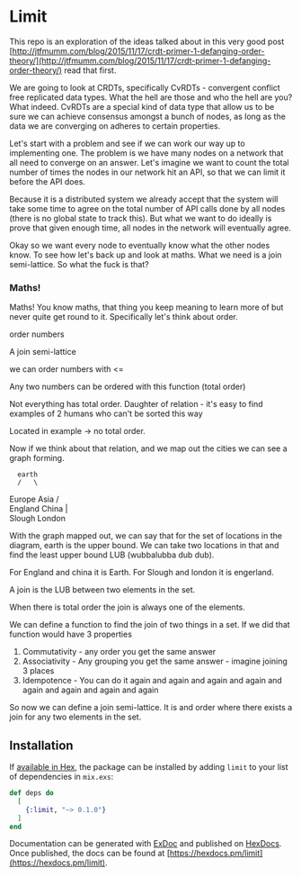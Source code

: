 # Limit

This repo is an exploration of the ideas talked about in this very good post [http://jtfmumm.com/blog/2015/11/17/crdt-primer-1-defanging-order-theory/](http://jtfmumm.com/blog/2015/11/17/crdt-primer-1-defanging-order-theory/) read that first.

We are going to look at CRDTs, specifically CvRDTs - convergent conflict free replicated data types. What the hell are those and who the hell are you? What indeed. CvRDTs are a special kind of data type that allow us to be sure we can achieve consensus amongst a bunch of nodes, as long as the data we are converging on adheres to certain properties.

Let's start with a problem and see if we can work our way up to implementing one. The problem is we have many nodes on a network that all need to converge on an answer. Let's imagine we want to count the total number of times the nodes in our network hit an API, so that we can limit it before the API does.

Because it is a distributed system we already accept that the system will take some time to agree on the total number of API calls done by all nodes (there is no global state to track this). But what we want to do ideally is prove that given enough time, all nodes in the network will eventually agree.

Okay so we want every node to eventually know what the other nodes know. To see how let's back up and look at maths. What we need is a join semi-lattice. So what the fuck is that?

### Maths!

Maths! You know maths, that thing you keep meaning to learn more of but never quite get round to it. Specifically let's think about order.

order numbers

A join semi-lattice

we can order numbers with <=

Any two numbers can be ordered with this function (total order)

Not everything has total order. Daughter of relation - it's easy to find examples of 2 humans who can't be sorted this way

Located in example -> no total order.

Now if we think about that relation, and we map out the cities we can see a graph forming.

      earth
      /   \

Europe Asia
/ \
England China
| \
Slough London

With the graph mapped out, we can say that for the set of locations in the diagram, earth is the upper bound.
We can take two locations in that and find the least upper bound LUB (wubbalubba dub dub).

For England and china it is Earth. For Slough and london it is engerland.

A join is the LUB between two elements in the set.

When there is total order the join is always one of the elements.

We can define a function to find the join of two things in a set. If we did that function would have 3 properties

1. Commutativity - any order you get the same answer
2. Associativity - Any grouping you get the same answer - imagine joining 3 places
3. Idempotence - You can do it again and again and again and again and again and again and again and again

So now we can define a join semi-lattice. It is and order where there exists a join for any two elements in the set.

## Installation

If [available in Hex](https://hex.pm/docs/publish), the package can be installed
by adding `limit` to your list of dependencies in `mix.exs`:

```elixir
def deps do
  [
    {:limit, "~> 0.1.0"}
  ]
end
```

Documentation can be generated with [ExDoc](https://github.com/elixir-lang/ex_doc)
and published on [HexDocs](https://hexdocs.pm). Once published, the docs can
be found at [https://hexdocs.pm/limit](https://hexdocs.pm/limit).

